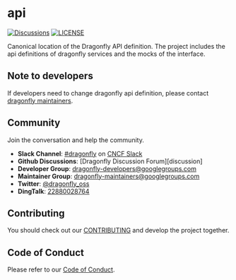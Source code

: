 # api

[![Discussions](https://img.shields.io/badge/discussions-on%20github-blue?style=flat-square)](https://github.com/dragonflyoss/dragonfly/discussions)
[![LICENSE](https://img.shields.io/github/license/dragonflyoss/api.svg?style=flat-square)](https://github.com/dragonflyoss/api/blob/main/LICENSE)

Canonical location of the Dragonfly API definition.
The project includes the api definitions of dragonfly services and the mocks of the interface.

## Note to developers

If developers need to change dragonfly api definition,
please contact [dragonfly maintainers](https://github.com/dragonflyoss/dragonfly/blob/main/MAINTAINERS.md).

## Community

Join the conversation and help the community.

- **Slack Channel**: [#dragonfly](https://cloud-native.slack.com/messages/dragonfly/) on [CNCF Slack](https://slack.cncf.io/)
- **Github Discussions**: [Dragonfly Discussion Forum][discussion]
- **Developer Group**: <dragonfly-developers@googlegroups.com>
- **Maintainer Group**: <dragonfly-maintainers@googlegroups.com>
- **Twitter**: [@dragonfly_oss](https://twitter.com/dragonfly_oss)
- **DingTalk**: [22880028764](https://qr.dingtalk.com/action/joingroup?code=v1,k1,pkV9IbsSyDusFQdByPSK3HfCG61ZCLeb8b/lpQ3uUqI=&_dt_no_comment=1&origin=11)

## Contributing

You should check out our
[CONTRIBUTING](https://github.com/dragonflyoss/dragonfly/blob/main/CONTRIBUTING.md) and develop the project together.

## Code of Conduct

Please refer to our [Code of Conduct](https://github.com/dragonflyoss/dragonfly/blob/main/CODE_OF_CONDUCT.md).
